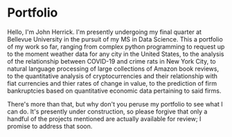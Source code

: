 # Portfolio
Hello, I'm John Herrick. 
I'm presently undergoing my final quarter at Bellevue University in the pursuit of my MS in Data Science. This a portfolio of my work so far, ranging from complex python programming to request up to the moment weather data for any city in the United States, to the analysis of the relationship between COVID-19 and crime rats in New York City, to natural language processing of large collections of Amazon book reviews, to the quantitative analysis of cryptocurrencies and their relationship with fiat currencies and thier rates of change in value, to the prediction of firm bankruptcies based on quantitative economic data pertaining to said firms. 

There's more than that, but why don't you peruse my portfolio to see what I can do. It's presently under construction, so please forgive that only a handful of the projects mentioned are actually available for review; I promise to address that soon.

